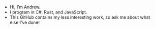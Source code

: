 - Hi, I’m Andrew.
- I program in C#, Rust, and JavaScript.
- This GitHub contains my less interesting work, so ask me about what else I've done!

<!---
TheCircularK/TheCircularK is a ✨ special ✨ repository because its `README.md` (this file) appears on your GitHub profile.
You can click the Preview link to take a look at your changes.
--->
